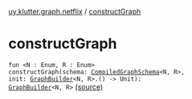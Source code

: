 [uy.klutter.graph.netflix](index.md) / [constructGraph](.)


# constructGraph
<code>fun <N : Enum<N>, R : Enum<R>> constructGraph(schema: [CompiledGraphSchema](../uy.klutter.graph.netflix.internal/-compiled-graph-schema/index.md)<N, R>, init: [GraphBuilder](../uy.klutter.graph.netflix.internal/-graph-builder/index.md)<N, R>.() -> Unit): [GraphBuilder](../uy.klutter.graph.netflix.internal/-graph-builder/index.md)<N, R></code> [(source)](https://github.com/kohesive/klutter/blob/master/netflix-graph-jdk6/src/main/kotlin/uy/klutter/graph/netflix/NetflixGraph.kt#L13)<br/>

